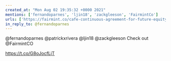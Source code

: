 ```yaml
---
created_at: "Mon Aug 02 19:35:32 +0000 2021"
mentions: ['fernandoparnes', 'ljin18', 'zackgleeson', 'FairmintCo']
urls: ['https://fairmint.co/cafe-continuous-agreement-for-future-equity/']
in_reply_to: @fernandoparnes
---
```


@fernandoparnes @patrickxrivera @ljin18 @zackgleeson Check out @FairmintCO 

https://t.co/G8oJocfLjT